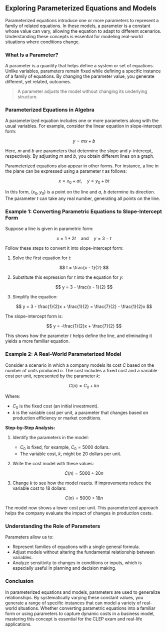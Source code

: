 ## Exploring Parameterized Equations and Models

Parameterized equations introduce one or more parameters to represent a family of related equations. In these models, a parameter is a constant whose value can vary, allowing the equation to adapt to different scenarios. Understanding these concepts is essential for modeling real-world situations where conditions change.

### What Is a Parameter?

A parameter is a quantity that helps define a system or set of equations. Unlike variables, parameters remain fixed while defining a specific instance of a family of equations. By changing the parameter value, you generate different, yet related, outcomes.

> A parameter adjusts the model without changing its underlying structure.

### Parameterized Equations in Algebra

A parameterized equation includes one or more parameters along with the usual variables. For example, consider the linear equation in slope-intercept form:

$$
 y = mx + b
$$

Here, $m$ and $b$ are parameters that determine the slope and $y$-intercept, respectively. By adjusting $m$ and $b$, you obtain different lines on a graph.

Parameterized equations also appear in other forms. For instance, a line in the plane can be expressed using a parameter $t$ as follows:

$$
 x = x_0 + at, \quad y = y_0 + bt
$$

In this form, $(x_0, y_0)$ is a point on the line and $a$, $b$ determine its direction. The parameter $t$ can take any real number, generating all points on the line.

### Example 1: Converting Parametric Equations to Slope-Intercept Form

Suppose a line is given in parametric form:

$$
 x = 1 + 2t \quad\text{and} \quad y = 3 - t
$$

Follow these steps to convert it into slope-intercept form:

1. Solve the first equation for $t$:

$$
 t = \frac{x - 1}{2}
$$

2. Substitute this expression for $t$ into the equation for $y$:

$$
 y = 3 - \frac{x - 1}{2}
$$

3. Simplify the equation:

$$
 y = 3 - \frac{1}{2}x + \frac{1}{2} = \frac{7}{2} - \frac{1}{2}x
$$

The slope-intercept form is:

$$
 y = -\frac{1}{2}x + \frac{7}{2}
$$

This shows how the parameter $t$ helps define the line, and eliminating it yields a more familiar equation.

### Example 2: A Real-World Parameterized Model

Consider a scenario in which a company models its cost $C$ based on the number of units produced $n$. The cost includes a fixed cost and a variable cost per unit, represented by the parameter $k$:

$$
 C(n) = C_0 + kn
$$

Where:

- $C_0$ is the fixed cost (an initial investment).
- $k$ is the variable cost per unit, a parameter that changes based on production efficiency or market conditions.

**Step-by-Step Analysis:**

1. Identify the parameters in the model:
   - $C_0$ is fixed, for example, $C_0 = 5000$ dollars.
   - The variable cost, $k$, might be $20$ dollars per unit.

2. Write the cost model with these values:

$$
 C(n) = 5000 + 20n
$$

3. Change $k$ to see how the model reacts. If improvements reduce the variable cost to $18$ dollars:

$$
 C(n) = 5000 + 18n
$$

The model now shows a lower cost per unit. This parameterized approach helps the company evaluate the impact of changes in production costs.

### Understanding the Role of Parameters

Parameters allow us to:

- Represent families of equations with a single general formula.
- Adjust models without altering the fundamental relationship between variables.
- Analyze sensitivity to changes in conditions or inputs, which is especially useful in planning and decision making.

### Conclusion

In parameterized equations and models, parameters are used to generalize relationships. By systematically varying these constant values, you generate a range of specific instances that can model a variety of real-world situations. Whether converting parametric equations into a familiar form or using parameters to capture dynamic costs in a business model, mastering this concept is essential for the CLEP exam and real-life applications.